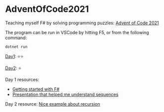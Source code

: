 # AdventOfCode2021
Teaching myself F# by solving programming puzzles: [Advent of Code 2021](https://adventofcode.com/2021)

The program can be run in VSCode by hitting F5, or from the following command: 

    dotnet run

[Day1](./src/day1/README.md): ⭐⭐

[Day2](./src/day2/README.md): ⭐

Day 1 resources: 
* [Getting started with F#](https://docs.microsoft.com/en-us/dotnet/fsharp/get-started/get-started-vscode)
* [Presentation that helped me understand sequences](http://www.idt.mdh.se/kurser/DVA229/slides/options.pdf)

Day 2 resource: [Nice example about recursion](https://fsharpforfunandprofit.com/posts/match-expression/#matching-on-lists) 